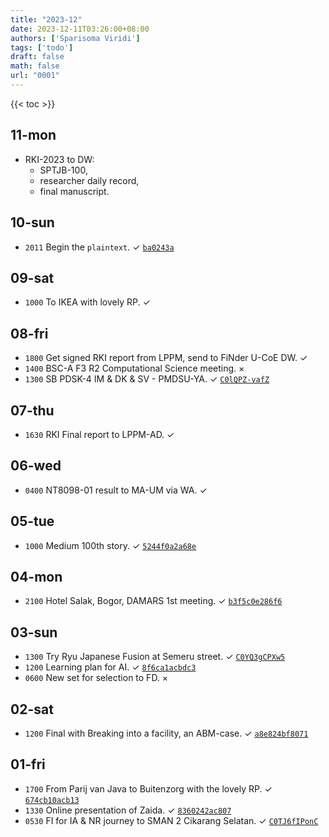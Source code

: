 ```yaml
---
title: "2023-12"
date: 2023-12-11T03:26:00+08:00
authors: ['Sparisoma Viridi']
tags: ['todo']
draft: false
math: false
url: "0001"
---
```

{{< toc >}}


## 11-mon
+ RKI-2023 to DW:
  - SPTJB-100,
  - researcher daily record,
  - final manuscript.


## 10-sun
+ `2011` Begin the `plaintext`. &check; [`ba0243a`](https://github.com/dudung/plaintext/tree/ba0243a)


## 09-sat
+ `1000` To IKEA with lovely RP. &check;


## 08-fri
+ `1800` Get signed RKI report from LPPM, send to FiNder U-CoE DW. &check;
+ `1400` BSC-A F3 R2 Computational Science meeting. &times;
+ `1300` SB PDSK-4 IM & DK & SV - PMDSU-YA. &check; [`C0lQPZ-vafZ`](https://www.instagram.com/p/C0lQPZ-vafZ/)


## 07-thu
+ `1630` RKI Final report to LPPM-AD. &check;


## 06-wed
+ `0400` NT8098-01 result to MA-UM via WA. &check;


## 05-tue
+ `1000` Medium 100th story. &check; [`5244f0a2a68e`](https://medium.com/@6unpnp/5244f0a2a68e)


## 04-mon
+ `2100` Hotel Salak, Bogor, DAMARS 1st meeting. &check; [`b3f5c0e286f6`](https://medium.com/@6unpnp/b3f5c0e286f6)


## 03-sun
+ `1300` Try Ryu Japanese Fusion at Semeru street. &check; [`C0YQ3gCPXw5`](https://www.instagram.com/p/C0YQ3gCPXw5/)
+ `1200` Learning plan for AI. &check; [`8f6ca1acbdc3`](https://medium.com/@6unpnp/8f6ca1acbdc3)
+ `0600` New set for selection to FD. &times;


## 02-sat
+ `1200` Final with Breaking into a facility, an ABM-case. &check; [`a8e824bf8071`](https://medium.com/@6unpnp/a8e824bf8071)


## 01-fri
+ `1700` From Parij van Java to Buitenzorg with the lovely RP. &check; [`674cb10acb13`](https://medium.com/@6unpnp/674cb10acb13)
+ `1330` Online presentation of Zaida. &check; [`8360242ac807`](https://medium.com/@6unpnp/8360242ac807)
+ `0530` FI for IA & NR journey to SMAN 2 Cikarang Selatan. &check; [`C0TJ6fIPonC`](https://www.instagram.com/p/C0TJ6fIPonC/)
